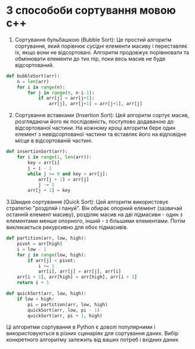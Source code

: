 # 3 способоби сортування мовою c++ 

1. Сортування бульбашкою (Bubble Sort):
Це простий алгоритм сортування, який порівнює сусідні елементи масиву і переставляє їх, якщо вони не відсортовані. Алгоритм продовжує порівнювати та обмінювати елементи до тих пір, поки весь масив не буде відсортований.

```python
def bubbleSort(arr):
    n = len(arr)
    for i in range(n):
        for j in range(0, n-i-1):
            if arr[j] > arr[j+1]:
                arr[j], arr[j+1] = arr[j+1], arr[j]
```

2. Сортування вставками (Insertion Sort):
Цей алгоритм сортує масив, розглядаючи його як послідовність, поступово додаваною до відсортованої частини. На кожному кроці алгоритм бере один елемент з невідсортованої частини та вставляє його на відповідне місце в відсортованій частині.

```python
def insertionSort(arr):
    for i in range(1, len(arr)):
        key = arr[i]
        j = i - 1
        while j >= 0 and key < arr[j]:
            arr[j + 1] = arr[j]
            j -= 1
        arr[j + 1] = key
```

3.Швидке сортування (Quick Sort):
Цей алгоритм використовує стратегію "розділяй і пануй". Він обирає опорний елемент (зазвичай останній елемент масиву), розділяє масив на дві підмасиви - один з елементами менше опорного, інший - з більшими елементами. Потім викликається рекурсивно для обох підмасивів.

```python
def partition(arr, low, high):
    pivot = arr[high]
    i = low - 1
    for j in range(low, high):
        if arr[j] < pivot:
            i += 1
            arr[i], arr[j] = arr[j], arr[i]
    arr[i + 1], arr[high] = arr[high], arr[i + 1]
    return i + 1

def quickSort(arr, low, high):
    if low < high:
        pi = partition(arr, low, high)
        quickSort(arr, low, pi - 1)
        quickSort(arr, pi + 1, high)
```

Ці алгоритми сортування в Python є доволі популярними і використовуються в різних сценаріях для сортування даних. Вибір конкретного алгоритму залежить від ваших потреб і вхідних даних
